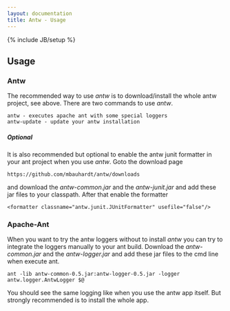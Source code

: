 ```yaml
---
layout: documentation
title: Antw - Usage
---
```

{% include JB/setup %}

## Usage

### Antw
The recommended way to use *antw* is to download/install the whole antw project, see above. 
There are two commands to use *antw*.

    antw - executes apache ant with some special loggers
    antw-update - update your antw installation

##### Optional
It is also recommended but optional to enable the antw junit formatter in your ant project when you use  *antw*. Goto the download page

    https://github.com/mbauhardt/antw/downloads

and download the *antw-common.jar* and the *antw-junit.jar* and add these jar files to your classpath. After that enable the formatter

    <formatter classname="antw.junit.JUnitFormatter" usefile="false"/>

### Apache-Ant
When you want to try the antw loggers without to install *antw* you can try to integrate the loggers manually to your ant build.
Download the *antw-common.jar* and the *antw-logger.jar* and add these jar files to the cmd line when execute ant.

    ant -lib antw-common-0.5.jar:antw-logger-0.5.jar -logger antw.logger.AntwLogger $@

You should see the same logging like when you use the antw app itself. But strongly recommended is to install the whole app.


